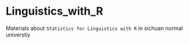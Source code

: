 # Linguistics_with_R
Materials about `Statistics for Linguistics with R` in sichuan normal universtiy
